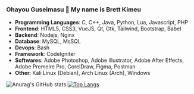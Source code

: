 ### Ohayou Guseimasu 👋 My name is Brett Kimeu




<!--
**BrtPx/BrtPx** is a ✨ _special_ ✨ repository because its `README.md` (this file) appears on your GitHub profile.

Here are some ideas to get you started:

- 🔭 I’m currently working on ...
- 🌱 I’m currently learning ...
- 👯 I’m looking to collaborate on ...
- 🤔 I’m looking for help with ...
- 💬 Ask me about ...
- 📫 How to reach me: ...
- 😄 Pronouns: ...
- ⚡ Fun fact: ...
-->
* **Programming Languages**: C, C++, Java, Python, Lua, Javascript, PHP
* **Frontend**: HTML5, CSS3, VueJS, Qt, Gtk, Tailwind, Bootstrap, Babel 
* **Backend**: Nodejs, Nginx
* **Database**: MySQL, MsSQL
* **Devops**: Bash
* **Framework**: CodeIgniter
* **Softwares**: Adobe Photoshop, Adobe Illustrator, Adobe After Effects, Adobe Premeire Pro, CorelDraw, Figma, Postman
* **Other**: Kali Linux (Debian), Arch Linux (Arch), Windows


![Anurag's GitHub stats](https://github-readme-stats.vercel.app/api?username=BrtPx&&count_private=true&show_icons=true&theme=algolia)     [![Top Langs](https://github-readme-stats.vercel.app/api/top-langs/?username=BrtPX&layout=compact&langs_count=7&theme=algolia)](https://github.com/BrtPx/github-readme-stats)

